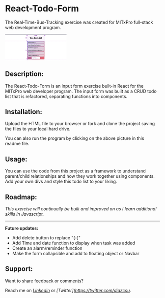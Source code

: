# React-Todo-Form

The Real-Time-Bus-Tracking exercise was created for MITxPro full-stack web development program. </br>

<a href="https://foreverphoenix21.github.io/React-Todo-Form/">
  <img src="formpic.png" alt="FormPictureLink" width="200" /> </a
>

## Description:

<p> The React-Todo-Form is an input form exercise built-in React for the MITxPro web developer program. The input form was built as a CRUD todo list that is refactored, separating functions into components. </p>

## Installation:

<p> Upload the HTML file to your browser or fork and clone the project saving the files to your local hard drive. </p> 
<p>You can also run the program by clicking on the above picture in this readme file.</P>

## Usage:

<p> You can use the code from this project as a framework to understand parent/child relationships and how they work together using components. Add your own divs and style this todo list to your liking. </p>

## Roadmap:

*<p> This exercise will continually be built and improved on as I learn additional skills in Javascript. </p>*

***

**<p> Future updates: </p>**
- Add  delete button to replace "(-)" 
- Add Time and date function to display when task was added
- Create an alarm/reminder function
- Make the form collapsible and add to floating object or Navbar


## Support:

<p> Want to share feedback or comments?</p>

<p> 
  
  Reach me on *[Linkedin](https://www.linkedin.com/in/derek-diaz/)* or *[Twitter](https://twitter.com/diazcsu.*
  
</p>

